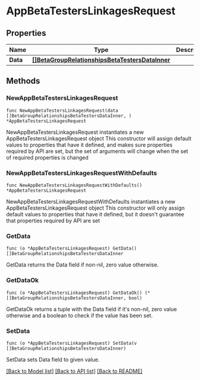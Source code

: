 # AppBetaTestersLinkagesRequest

## Properties

Name | Type | Description | Notes
------------ | ------------- | ------------- | -------------
**Data** | [**[]BetaGroupRelationshipsBetaTestersDataInner**](BetaGroupRelationshipsBetaTestersDataInner.md) |  | 

## Methods

### NewAppBetaTestersLinkagesRequest

`func NewAppBetaTestersLinkagesRequest(data []BetaGroupRelationshipsBetaTestersDataInner, ) *AppBetaTestersLinkagesRequest`

NewAppBetaTestersLinkagesRequest instantiates a new AppBetaTestersLinkagesRequest object
This constructor will assign default values to properties that have it defined,
and makes sure properties required by API are set, but the set of arguments
will change when the set of required properties is changed

### NewAppBetaTestersLinkagesRequestWithDefaults

`func NewAppBetaTestersLinkagesRequestWithDefaults() *AppBetaTestersLinkagesRequest`

NewAppBetaTestersLinkagesRequestWithDefaults instantiates a new AppBetaTestersLinkagesRequest object
This constructor will only assign default values to properties that have it defined,
but it doesn't guarantee that properties required by API are set

### GetData

`func (o *AppBetaTestersLinkagesRequest) GetData() []BetaGroupRelationshipsBetaTestersDataInner`

GetData returns the Data field if non-nil, zero value otherwise.

### GetDataOk

`func (o *AppBetaTestersLinkagesRequest) GetDataOk() (*[]BetaGroupRelationshipsBetaTestersDataInner, bool)`

GetDataOk returns a tuple with the Data field if it's non-nil, zero value otherwise
and a boolean to check if the value has been set.

### SetData

`func (o *AppBetaTestersLinkagesRequest) SetData(v []BetaGroupRelationshipsBetaTestersDataInner)`

SetData sets Data field to given value.



[[Back to Model list]](../README.md#documentation-for-models) [[Back to API list]](../README.md#documentation-for-api-endpoints) [[Back to README]](../README.md)


